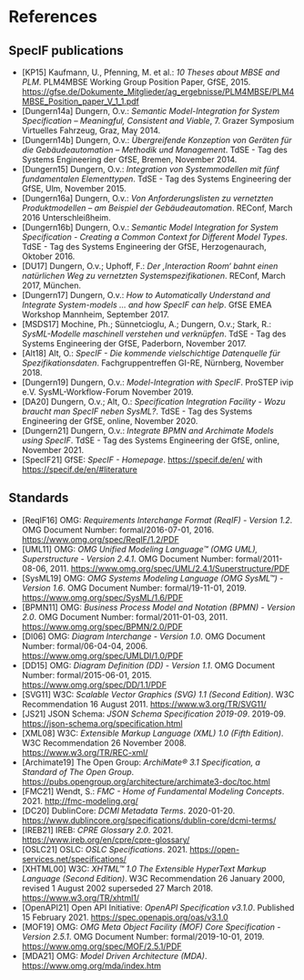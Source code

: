 ﻿# References

## SpecIF publications

* [KP15] Kaufmann, U., Pfenning, M. et al.: *10 Theses about MBSE and PLM*. PLM4MBSE Working Group Position Paper, GfSE, 2015. https://gfse.de/Dokumente_Mitglieder/ag_ergebnisse/PLM4MBSE/PLM4MBSE_Position_paper_V_1_1.pdf
* [Dungern14a] Dungern, O.v.: *Semantic Model-Integration for System Specification – Meaningful, Consistent and Viable*, 7. Grazer Symposium Virtuelles Fahrzeug, Graz, May 2014.
* [Dungern14b]	Dungern, O.v.: *Übergreifende Konzeption von Geräten für die Gebäudeautomation – Methodik und Management*. TdSE - Tag des Systems Engineering der GfSE, Bremen, November 2014.
* [Dungern15]	Dungern, O.v.: *Integration von Systemmodellen mit fünf fundamentalen Elementtypen*. TdSE - Tag des Systems Engineering der GfSE, Ulm, November 2015.
* [Dungern16a] 	Dungern, O.v.: *Von Anforderungslisten zu vernetzten Produktmodellen – am Beispiel der Gebäudeautomation*. REConf, March 2016 Unterschleißheim.
* [Dungern16b] 	Dungern, O.v.: *Semantic Model Integration for System Specification - Creating a Common Context for Different Model Types*. TdSE - Tag des Systems Engineering der GfSE, Herzogenaurach, Oktober 2016.
* [DU17] Dungern, O.v.; Uphoff, F.: *Der ‚Interaction Room‘ bahnt einen natürlichen Weg zu vernetzten Systemspezifikationen*. REConf, March 2017, München.
* [Dungern17] 	Dungern, O.v.: *How to Automatically Understand and Integrate System-models … and how SpecIF can help*. GfSE EMEA Workshop Mannheim, September 2017.
* [MSDS17] Mochine, Ph.; Sünnetcioglu, A.; Dungern, O.v.; Stark, R.: *SysML-Modelle maschinell verstehen und verknüpfen*. TdSE - Tag des Systems Engineering der GfSE, Paderborn, November 2017.
* [Alt18] Alt, O.: *SpecIF - Die kommende vielschichtige Datenquelle für Spezifikationsdaten*. Fachgruppentreffen GI-RE, Nürnberg, November 2018.
* [Dungern19] 	Dungern, O.v.: *Model-Integration with SpecIF*. ProSTEP ivip e.V. SysML-Workflow-Forum November 2019.
* [DA20] Dungern, O.v.; Alt, O.: *Specification Integration Facility - Wozu braucht man SpecIF neben SysML?*. TdSE - Tag des Systems Engineering der GfSE, online, November 2020.
* [Dungern21]  Dungern, O.v.: *Integrate BPMN and Archimate Models using SpecIF*. TdSE - Tag des Systems Engineering der GfSE, online, November 2021.
* [SpecIF21] GfSE: *SpecIF - Homepage*. https://specif.de/en/ with https://specif.de/en/#literature

## Standards

* [ReqIF16] OMG: *Requirements Interchange Format (ReqIF) - Version 1.2*. OMG Document Number: formal/2016-07-01, 2016. https://www.omg.org/spec/ReqIF/1.2/PDF
* [UML11] OMG: *OMG Unified Modeling Language™ (OMG UML), Superstructure - Version 2.4.1*. OMG Document Number: formal/2011-08-06, 2011. https://www.omg.org/spec/UML/2.4.1/Superstructure/PDF
* [SysML19] OMG: *OMG Systems Modeling Language (OMG SysML™) - Version 1.6*. OMG Document Number: formal/19-11-01, 2019. https://www.omg.org/spec/SysML/1.6/PDF
* [BPMN11] OMG: *Business Process Model and Notation (BPMN) - Version 2.0*. OMG Document Number: formal/2011-01-03, 2011. https://www.omg.org/spec/BPMN/2.0/PDF
* [DI06] OMG: *Diagram Interchange - Version 1.0*.  OMG Document Number: formal/06-04-04, 2006. https://www.omg.org/spec/UMLDI/1.0/PDF
* [DD15] OMG: *Diagram Definition (DD) - Version 1.1*. OMG Document Number: formal/2015-06-01, 2015. https://www.omg.org/spec/DD/1.1/PDF
* [SVG11] W3C: *Scalable Vector Graphics (SVG) 1.1 (Second Edition)*. W3C Recommendation 16 August 2011. https://www.w3.org/TR/SVG11/
* [JS21] JSON Schema: *JSON Schema Specification 2019-09*. 2019-09.  https://json-schema.org/specification.html
* [XML08] W3C: *Extensible Markup Language (XML) 1.0 (Fifth Edition)*. W3C Recommendation 26 November 2008. https://www.w3.org/TR/REC-xml/
* [Archimate19] The Open Group: *ArchiMate® 3.1 Specification, a Standard of The Open Group*.  https://pubs.opengroup.org/architecture/archimate3-doc/toc.html
* [FMC21] Wendt, S.: *FMC - Home of Fundamental Modeling Concepts*. 2021. http://fmc-modeling.org/
* [DC20] DublinCore: *DCMI Metadata Terms*. 2020-01-20. https://www.dublincore.org/specifications/dublin-core/dcmi-terms/
* [IREB21] IREB: *CPRE Glossary 2.0*. 2021. https://www.ireb.org/en/cpre/cpre-glossary/
* [OSLC21] OSLC: *OSLC Specifications*. 2021. https://open-services.net/specifications/
* [XHTML00] W3C: *XHTML™ 1.0 The Extensible HyperText Markup Language (Second Edition)*. W3C Recommendation 26 January 2000, revised 1 August 2002 superseded 27 March 2018. https://www.w3.org/TR/xhtml1/
* [OpenAPI21] Open API Initiative: *OpenAPI Specification v3.1.0*. Published 15 February 2021. https://spec.openapis.org/oas/v3.1.0
* [MOF19] OMG: *OMG Meta Object Facility (MOF) Core Specification - Version 2.5.1*. OMG Document Number: formal/2019-10-01, 2019. https://www.omg.org/spec/MOF/2.5.1/PDF
* [MDA21] OMG: *Model Driven Architecture (MDA)*. https://www.omg.org/mda/index.htm